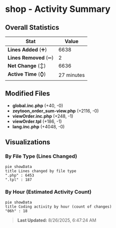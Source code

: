 # shop - Activity Summary 

## Overall Statistics

| Stat                   | Value                                                             |
| ---------------------- | ----------------------------------------------------------------- |
| **Lines Added** (➕)   | 6638                                          |
| **Lines Removed** (➖) | 2                                        |
| **Net Change** (↕)    | 6636                |
| **Active Time** (⌚)   | 27 minutes |


## Modified Files
- **global.inc.php** (+40, -0)
- **zeytoon_order_sum-view.php** (+2116, -0)
- **viewOrder.inc.php** (+248, -1)
- **viewOrder.tpl** (+186, -1)
- **lang.inc.php** (+4048, -0)

## Visualizations

### By File Type (Lines Changed)

```mermaid
pie showData
title Lines changed by file type
".php" : 6453
".tpl" : 187
```

### By Hour (Estimated Activity Count)

```mermaid
pie showData
title Coding activity by hour (count of changes)
"06h" : 18
```


> **Last Updated:** 8/26/2025, 6:47:24 AM